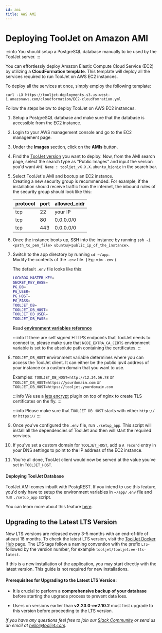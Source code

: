 ```yaml
---
id: ami
title: AWS AMI
---
```


# Deploying ToolJet on Amazon AMI

:::info
You should setup a PostgreSQL database manually to be used by the ToolJet server.
:::

You can effortlessly deploy Amazon Elastic Compute Cloud Service (EC2) by utilizing a **CloudFormation template**. This template will deploy all the services required to run ToolJet on AWS EC2 instances. 

To deploy all the services at once, simply employ the following template:
```
curl -LO https://tooljet-deployments.s3.us-west-1.amazonaws.com/cloudformation/EC2-cloudfomration.yml
```

Follow the steps below to deploy ToolJet on AWS EC2 instances.

1. Setup a PostgreSQL database and make sure that the database is accessible from the EC2 instance.
2. Login to your AWS management console and go to the EC2 management page.
3. Under the **Images** section, click on the **AMIs** button.
4. Find the [ToolJet version](/docs/setup/choose-your-tooljet) you want to deploy. Now, from the AMI search page, select the search type as "Public Images" and input the version you'd want `AMI Name : tooljet_vX.X.X.ubuntu_bionic` in the search bar.
5. Select ToolJet's AMI and bootup an EC2 instance. <br/>
  Creating a new security group is recommended. For example, if the installation should receive traffic from the internet, the inbound rules of the security group should look like this:

   protocol| port     | allowed_cidr|
   ----| -----------  | ----------- |
   tcp | 22           | your IP |
   tcp | 80           | 0.0.0.0/0 |
   tcp | 443          | 0.0.0.0/0   |


6. Once the instance boots up, SSH into the instance by running `ssh -i <path_to_pem_file> ubuntu@<public_ip_of_the_instance>`.

7. Switch to the app directory by running `cd ~/app`. <br/> Modify the contents of the `.env` file. ( Eg: `vim .env` )

   The default `.env` file looks like this:
   ```bash
   LOCKBOX_MASTER_KEY=
   SECRET_KEY_BASE=
   PG_DB=
   PG_USER=
   PG_HOST=
   PG_PASS=
   TOOLJET_DB=
   TOOLJET_DB_HOST=
   TOOLJET_DB_USER=
   TOOLJET_DB_PASS=
   ```
   Read **[environment variables reference](/docs/setup/env-vars)**

   :::info
   If there are self signed HTTPS endpoints that ToolJet needs to connect to, please make sure that `NODE_EXTRA_CA_CERTS` environment variable is set to the absolute path containing the certificates.
   :::

8. `TOOLJET_DB_HOST` environment variable determines where you can access the ToolJet client. It can either be the public ipv4 address of your instance or a custom domain that you want to use.

   Examples:
   `TOOLJET_DB_HOST=http://12.34.56.78` or
   `TOOLJET_DB_HOST=https://yourdomain.com` or
   `TOOLJET_DB_HOST=https://tooljet.yourdomain.com`

   :::info
   We use a [lets encrypt](https://letsencrypt.org/) plugin on top of nginx to create TLS certificates on the fly.
   :::

   :::info
   Please make sure that `TOOLJET_DB_HOST` starts with either `http://` or `https://`
   :::

9. Once you've configured the `.env` file, run `./setup_app`. This script will install all the dependencies of ToolJet and then will start the required services.
10. If you've set a custom domain for `TOOLJET_HOST`, add a `A record` entry in your DNS settings to point to the IP address of the EC2 instance.
12. You're all done, ToolJet client would now be served at the value you've set in `TOOLJET_HOST`.

#### Deploying ToolJet Database

ToolJet AMI comes inbuilt with PostgREST. If you intend to use this feature, you'd only have to setup the environment variables in `~/app/.env` file and run `./setup_app` script.

You can learn more about this feature [here](/docs/tooljet-db/tooljet-database).

## Upgrading to the Latest LTS Version

New LTS versions are released every 3-5 months with an end-of-life of atleast 18 months. To check the latest LTS version, visit the [ToolJet Docker Hub](https://hub.docker.com/r/tooljet/tooljet/tags) page. The LTS tags follow a naming convention with the prefix `LTS-` followed by the version number, for example `tooljet/tooljet:ee-lts-latest`.

If this is a new installation of the application, you may start directly with the latest version. This guide is not required for new installations.

#### Prerequisites for Upgrading to the Latest LTS Version:

- It is crucial to perform a **comprehensive backup of your database** before starting the upgrade process to prevent data loss.

- Users on versions earlier than **v2.23.0-ee2.10.2** must first upgrade to this version before proceeding to the LTS version.

*If you have any questions feel free to join our [Slack Community](https://tooljet.com/slack) or send us an email at hello@tooljet.com.*
